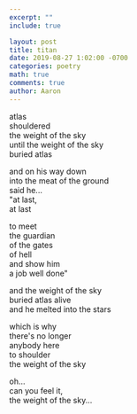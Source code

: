 ```yaml
---
excerpt: ""
include: true

layout: post
title: titan 
date: 2019-08-27 1:02:00 -0700
categories: poetry
math: true
comments: true
author: Aaron
---
```



atlas  
shouldered  
the weight of the sky  
until the weight of the sky  
buried atlas  

and on his way down  
into the meat of the ground  
said he...  
"at last,  
at last  

to meet  
the guardian  
of the gates  
of hell  
and show him  
a job well done"  

and the weight of the sky  
buried atlas alive  
and he melted into the stars  

which is why  
there's no longer  
anybody here  
to shoulder  
the weight of the sky  

oh...  
can you feel it,  
the weight of the sky...
